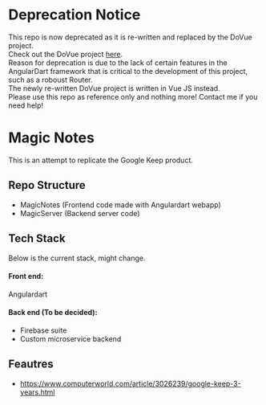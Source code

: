 # Deprecation Notice
This repo is now deprecated as it is re-written and replaced by the DoVue project.  
Check out the DoVue project [here](https://github.com/Jaimeloeuf/DoVue).  
Reason for deprecation is due to the lack of certain features in the AngularDart framework that is critical to the development of this project, such as a roboust Router.  
The newly re-written DoVue project is written in Vue JS instead.  
Please use this repo as reference only and nothing more! Contact me if you need help!

# Magic Notes
This is an attempt to replicate the Google Keep product.

## Repo Structure
- MagicNotes (Frontend code made with Angulardart webapp)
- MagicServer (Backend server code)

## Tech Stack
Below is the current stack, might change.
#### Front end:
Angulardart
#### Back end (To be decided):
- Firebase suite
- Custom microservice backend

## Feautres
- https://www.computerworld.com/article/3026239/google-keep-3-years.html